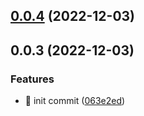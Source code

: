 ## [0.0.4](https://github.com/mjancarik/esmj-observable/compare/v0.0.3...v0.0.4) (2022-12-03)



## 0.0.3 (2022-12-03)


### Features

* 🎸 init commit ([063e2ed](https://github.com/mjancarik/esmj-observable/commit/063e2ed5ab4182dcc093aefecee701e01906a6c6))



